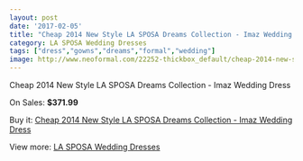 ```yaml
---
layout: post
date: '2017-02-05'
title: "Cheap 2014 New Style LA SPOSA Dreams Collection - Imaz Wedding Dress"
category: LA SPOSA Wedding Dresses
tags: ["dress","gowns","dreams","formal","wedding"]
image: http://www.neoformal.com/22252-thickbox_default/cheap-2014-new-style-la-sposa-dreams-collection-imaz-wedding-dress.jpg
---
```

Cheap 2014 New Style LA SPOSA Dreams Collection - Imaz Wedding Dress

On Sales: **$371.99**
<a href="https://www.neoformal.com/en/la-sposa-wedding-dresses-2014/7345-cheap-2014-new-style-la-sposa-dreams-collection-imaz-wedding-dress.html"><amp-img layout="responsive" width="600" height="600" src="//www.neoformal.com/22252-thickbox_default/cheap-2014-new-style-la-sposa-dreams-collection-imaz-wedding-dress.jpg" alt="Cheap 2014 New Style LA SPOSA Dreams Collection - Imaz Wedding Dress 0" /></a>

Buy it: [Cheap 2014 New Style LA SPOSA Dreams Collection - Imaz Wedding Dress](https://www.neoformal.com/en/la-sposa-wedding-dresses-2014/7345-cheap-2014-new-style-la-sposa-dreams-collection-imaz-wedding-dress.html "Cheap 2014 New Style LA SPOSA Dreams Collection - Imaz Wedding Dress")

View more: [LA SPOSA Wedding Dresses](https://www.neoformal.com/en/117-la-sposa-wedding-dresses-2014 "LA SPOSA Wedding Dresses")
